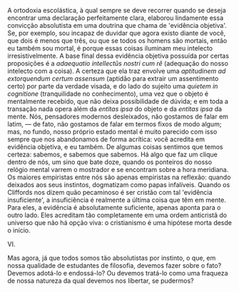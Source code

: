 A ortodoxia escolástica, à qual sempre se deve recorrer quando se deseja encontrar uma declaração perfeitamente clara, elaborou lindamente essa convicção absolutista em uma doutrina que chama de 'evidência objetiva'. Se, por exemplo, sou incapaz de duvidar que agora existo diante de você, que dois é menos que três, ou que se todos os homens são mortais, então eu também sou mortal, é porque essas coisas iluminam meu intelecto irresistivelmente. A base final dessa evidência objetiva possuída por certas proposições é a _adaequatio intellectûs nostri cum rê_ (adequação do nosso intelecto com a coisa). A certeza que ela traz envolve uma _aptitudinem ad extorquendum certum assensum_ (aptidão para extrair um assentimento certo) por parte da verdade visada, e do lado do sujeito uma _quietem in cognitione_ (tranquilidade no conhecimento), uma vez que o objeto é mentalmente recebido, que não deixa possibilidade de dúvida; e em toda a transação nada opera além da _entitas ipsa_ do objeto e da _entitas ipsa_ da mente. Nós, pensadores modernos desleixados, não gostamos de falar em latim, — de fato, não gostamos de falar em termos fixos de modo algum; mas, no fundo, nosso próprio estado mental é muito parecido com isso sempre que nos abandonamos de forma acrítica: você acredita em evidência objetiva, e eu também. De algumas coisas sentimos que temos certeza: sabemos, e sabemos que sabemos. Há algo que faz um clique dentro de nós, um sino que bate doze, quando os ponteiros do nosso relógio mental varrem o mostrador e se encontram sobre a hora meridiana. Os maiores empiristas entre nós são apenas empiristas na reflexão: quando deixados aos seus instintos, dogmatizam como papas infalíveis. Quando os Cliffords nos dizem quão pecaminoso é ser cristão com tal 'evidência insuficiente', a insuficiência é realmente a última coisa que têm em mente. Para eles, a evidência é absolutamente suficiente, apenas aponta para o outro lado. Eles acreditam tão completamente em uma ordem anticristã do universo que não há opção viva: o cristianismo é uma hipótese morta desde o início.

VI.

Mas agora, já que todos somos tão absolutistas por instinto, o que, em nossa qualidade de estudantes de filosofia, devemos fazer sobre o fato? Devemos adotá-lo e endossá-lo? Ou devemos tratá-lo como uma fraqueza de nossa natureza da qual devemos nos libertar, se pudermos?